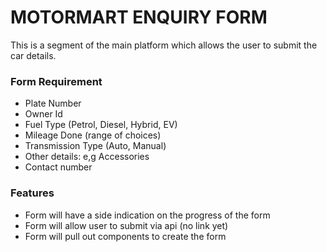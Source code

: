 # __MOTORMART ENQUIRY FORM__

This is a segment of the main platform which allows the user to submit the car details. 

### Form Requirement

- Plate Number
- Owner Id
- Fuel Type (Petrol, Diesel, Hybrid, EV)
- Mileage Done (range of choices)
- Transmission Type (Auto, Manual)
- Other details: e,g Accessories
- Contact number 

### Features

- Form will have a side indication on the progress of the form
- Form will allow user to submit via api (no link yet)
- Form will pull out components to create the form


